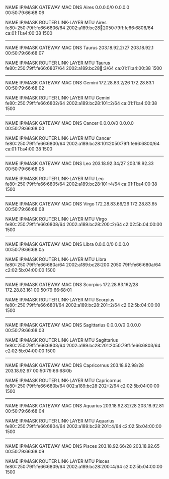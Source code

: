 NAME   IP/MASK              GATEWAY           MAC                DNS
Aires  0.0.0.0/0            0.0.0.0           00:50:79:66:68:06

NAME   IP/MASK                                    ROUTER LINK-LAYER  MTU
Aires  fe80::250:79ff:fe66:6806/64
       2002:a189:bc28:100:2050:79ff:fe66:6806/64  ca:01:11:a4:00:38  1500

-----------------------------------------------------------------------------------

NAME   IP/MASK              GATEWAY           MAC                DNS
Taurus 203.18.92.2/27       203.18.92.1       00:50:79:66:68:07

NAME   IP/MASK                       ROUTER LINK-LAYER  MTU
Taurus fe80::250:79ff:fe66:6807/64
       2002:a189:bc28:100::3/64      ca:01:11:a4:00:38  1500

--------------------------------------------------------------------------------------------

NAME   IP/MASK              GATEWAY           MAC                DNS
Gemini 172.28.83.2/26       172.28.83.1       00:50:79:66:68:02

NAME   IP/MASK                      ROUTER LINK-LAYER  MTU
Gemini fe80::250:79ff:fe66:6802/64
       2002:a189:bc28:101::2/64     ca:01:11:a4:00:38  1500

----------------------------------------------------------------------------------------

NAME   IP/MASK              GATEWAY           MAC                DNS
Cancer 0.0.0.0/0            0.0.0.0           00:50:79:66:68:00

NAME   IP/MASK                                    ROUTER LINK-LAYER  MTU
Cancer fe80::250:79ff:fe66:6800/64
       2002:a189:bc28:101:2050:79ff:fe66:6800/64  ca:01:11:a4:00:38  1500

------------------------------------------------------------------------------------------

NAME   IP/MASK              GATEWAY           MAC                DNS
Leo    203.18.92.34/27      203.18.92.33      00:50:79:66:68:05

NAME   IP/MASK                         ROUTER LINK-LAYER  MTU
Leo    fe80::250:79ff:fe66:6805/64
       2002:a189:bc28:101::4/64        ca:01:11:a4:00:38  1500

-----------------------------------------------------------------------------------------

NAME   IP/MASK              GATEWAY           MAC                DNS
Virgo  172.28.83.66/26      172.28.83.65      00:50:79:66:68:08

NAME   IP/MASK                      ROUTER LINK-LAYER  MTU
Virgo  fe80::250:79ff:fe66:6808/64
       2002:a189:bc28:200::2/64     c2:02:5b:04:00:00  1500

-------------------------------------------------------------------------------------------

NAME   IP/MASK              GATEWAY           MAC                DNS
Libra  0.0.0.0/0            0.0.0.0           00:50:79:66:68:0a

NAME   IP/MASK                                    ROUTER LINK-LAYER  MTU
Libra  fe80::250:79ff:fe66:680a/64
       2002:a189:bc28:200:2050:79ff:fe66:680a/64  c2:02:5b:04:00:00  1500
       
-------------------------------------------------------------------------------------------

NAME     IP/MASK              GATEWAY           MAC                DNS
Scorpius 172.28.83.162/28     172.28.83.161     00:50:79:66:68:01

NAME     IP/MASK                        ROUTER LINK-LAYER  MTU
Scorpius fe80::250:79ff:fe66:6801/64
         2002:a189:bc28:201::2/64       c2:02:5b:04:00:00  1500

------------------------------------------------------------------------

NAME        IP/MASK              GATEWAY           MAC                DNS
Sagittarius 0.0.0.0/0            0.0.0.0           00:50:79:66:68:03

NAME         IP/MASK                                    ROUTER LINK-LAYER  MTU
Sagittarius  fe80::250:79ff:fe66:6803/64
             2002:a189:bc28:201:2050:79ff:fe66:6803/64  c2:02:5b:04:00:00  1500

--------------------------------------------------------------------------------------------

NAME        IP/MASK              GATEWAY           MAC                DNS
Capricornus 203.18.92.98/28      203.18.92.97      00:50:79:66:68:0b

NAME        IP/MASK                      ROUTER LINK-LAYER  MTU
Capricornus fe80::250:79ff:fe66:680b/64
            002:a189:bc28:202::2/64      c2:02:5b:04:00:00  1500

-----------------------------------------------------------------------------------------------

NAME     IP/MASK              GATEWAY           MAC                DNS
Aquarius 203.18.92.82/28      203.18.92.81      00:50:79:66:68:04

NAME     IP/MASK                     ROUTER LINK-LAYER  MTU
Aquarius fe80::250:79ff:fe66:6804/64
         2002:a189:bc28:201::4/64    c2:02:5b:04:00:00  1500

------------------------------------------------------------------------------------------------

NAME   IP/MASK              GATEWAY           MAC                DNS
Pisces 203.18.92.66/28      203.18.92.65      00:50:79:66:68:09

NAME   IP/MASK                      ROUTER LINK-LAYER  MTU
Pisces fe80::250:79ff:fe66:6809/64
       2002:a189:bc28:200::4/64     c2:02:5b:04:00:00  1500




